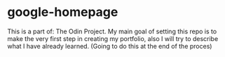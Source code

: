 # google-homepage

This is a part of: The Odin Project.
My main goal of setting this repo is to make the very first step in creating my portfolio, also I will try to
describe what I have already learned. (Going to do this at the end of the proces)

